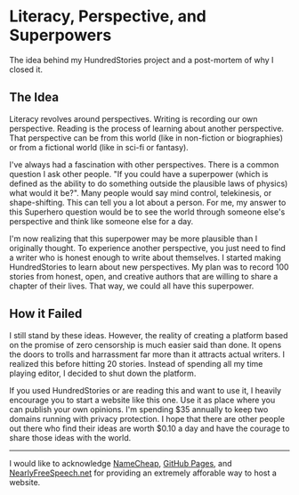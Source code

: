 # Literacy, Perspective, and Superpowers
The idea behind my HundredStories project and a post-mortem of why I closed it.
## The Idea
Literacy revolves around perspectives. Writing is recording our own perspective. Reading is the process of learning about another perspective. That perspective can be from this world (like in non-fiction or biographies) or from a fictional world (like in sci-fi or fantasy).

I've always had a fascination with other perspectives. There is a common question I ask other people. "If you could have a superpower (which is defined as the ability to do something outside the plausible laws of physics) what would it be?". Many people would say mind control, telekinesis, or shape-shifting. This can tell you a lot about a person. For me, my answer to this Superhero question would be to see the world through someone else's perspective and think like someone else for a day.

I'm now realizing that this superpower may be more plausible than I originally thought. To experience another perspective, you just need to find a writer who is honest enough to write about themselves. I started making HundredStories to learn about new perspectives. My plan was to record 100 stories from honest, open, and creative authors that are willing to share a chapter of their lives. That way, we could all have this superpower.

## How it Failed
I still stand by these ideas. However, the reality of creating a platform based on the promise of zero censorship is much easier said than done. It opens the doors to trolls and harrassment far more than it attracts actual writers. I realized this before hitting 20 stories. Instead of spending all my time playing editor, I decided to shut down the platform.

If you used HundredStories or are reading this and want to use it, I heavily encourage you to start a website like this one. Use it as place where you can publish your own opinions. I'm spending $35 annually to keep two domains running with privacy protection. I hope that there are other people out there who find their ideas are worth $0.10 a day and have the courage to share those ideas with the world.

---

I would like to acknowledge [NameCheap](https://www.namecheap.com/), [GitHub Pages](https://pages.github.com), and [NearlyFreeSpeech.net](https://www.nearlyfreespeech.net/) for providing an extremely afforable way to host a website.